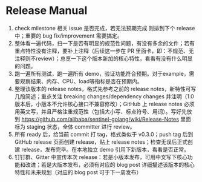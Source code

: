 # Release Manual

1. check milestone 相关 issue 是否完成，若无法预期完成 则排到下个 release 中；重要的 bug fix/improvement 需要搞定。
2. 整体看一遍代码，扫一下是否有明显的规范性问题，有没有多余的文件；若有重点特性没有注释，要补上注释（后续这一步在 PR 里面卡，即：不规范、无注释则不review）；总览一下这个版本新加的核心特性，看看有没有什么明显的问题。
3. 跑一遍所有测试，跑一遍所有 demo，验证功能符合预期。对于example，需要观察结果、内存、CPU、load等指标是否在预期内。
4. 整理该版本的 release notes，格式先参考之前的 release notes，新特性可写几段简述；重点关注 breaking changes/dependency changes 并注明（1.0 版本后，小版本不允许核心接口不兼容修改）；GitHub 上 release notes 必须用英文写，并且严格注重规范性（包括大小写、标点符号、用词）。写好先放到 https://github.com/alibaba/sentinel-golang/wiki/Release-Notes 里面标为 staging 状态，全体 committer 进行 review。
5. 所有 ready 后，给当前 commit 打 tag，格式类似于 v0.3.0；push tag 后到 GitHub release 页面创建 release，贴上 release notes；检查无误后正式创建 release，发布完毕。在本地独立 demo 引用下新版本，看看是否正常。
6. 钉钉群、Gitter 中宣传本次 release：若是小版本发布，可用中文写下核心功能和改进；若是大版本发布，必须有对应的 blog post 详细描述该版本的核心特性和未来规划（对应的 blog post 可于下一周发布）